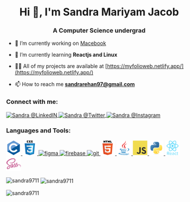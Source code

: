 <h1 align="center">Hi 👋, I'm Sandra Mariyam Jacob</h1>
<h3 align="center">A Computer Science undergrad</h3>

- 🔭 I’m currently working on [Macebook](https://github.com/sandra9711/macebook-frontend)

- 🌱 I’m currently learning **Reactjs and Linux**

- 👨‍💻 All of my projects are available at [https://myfolioweb.netlify.app/](https://myfolioweb.netlify.app/)

- 📫 How to reach me **sandrarehan97@gmail.com**

<h3 align="centre">Connect with me:</h3>
<a href="https://www.linkedin.com/in/sandra-mariyam-jacob-2689641b2/">
  <img align="center" alt="Sandra @LinkedIN" width="22px" src="https://cdn.jsdelivr.net/npm/simple-icons@v3/icons/linkedin.svg"  />
</a>
<a href="https://twitter.com/sandra_mariyam">
  <img align="center" alt="Sandra @Twitter" width="22px" src="https://cdn.jsdelivr.net/npm/simple-icons@v3/icons/twitter.svg"/>
</a>
<a href="https://www.instagram.com/sandra_mariya_jacob/">
  <img align="center"  alt="Sandra @Instagram" width="22px" src="https://cdn.jsdelivr.net/npm/simple-icons@v3/icons/instagram.svg"/>
</a>

<h3 align="left">Languages and Tools:</h3>
<p align="left"> <a href="https://www.cprogramming.com/" target="_blank"> <img src="https://raw.githubusercontent.com/devicons/devicon/master/icons/c/c-original.svg" alt="c" width="40" height="40"/> </a> <a href="https://www.w3schools.com/css/" target="_blank"> <img src="https://raw.githubusercontent.com/devicons/devicon/master/icons/css3/css3-original-wordmark.svg" alt="css3" width="40" height="40"/> </a> <a href="https://www.figma.com/" target="_blank"> <img src="https://www.vectorlogo.zone/logos/figma/figma-icon.svg" alt="figma" width="40" height="40"/> </a> <a href="https://firebase.google.com/" target="_blank"> <img src="https://www.vectorlogo.zone/logos/firebase/firebase-icon.svg" alt="firebase" width="40" height="40"/> </a> <a href="https://git-scm.com/" target="_blank"> <img src="https://www.vectorlogo.zone/logos/git-scm/git-scm-icon.svg" alt="git" width="40" height="40"/> </a> <a href="https://www.w3.org/html/" target="_blank"> <img src="https://raw.githubusercontent.com/devicons/devicon/master/icons/html5/html5-original-wordmark.svg" alt="html5" width="40" height="40"/> </a> <a href="https://www.java.com" target="_blank"> <img src="https://raw.githubusercontent.com/devicons/devicon/master/icons/java/java-original.svg" alt="java" width="40" height="40"/> </a> <a href="https://developer.mozilla.org/en-US/docs/Web/JavaScript" target="_blank"> <img src="https://raw.githubusercontent.com/devicons/devicon/master/icons/javascript/javascript-original.svg" alt="javascript" width="40" height="40"/> </a> <a href="https://www.python.org" target="_blank"> <img src="https://raw.githubusercontent.com/devicons/devicon/master/icons/python/python-original.svg" alt="python" width="40" height="40"/> </a> <a href="https://reactjs.org/" target="_blank"> <img src="https://raw.githubusercontent.com/devicons/devicon/master/icons/react/react-original-wordmark.svg" alt="react" width="40" height="40"/> </a> <a href="https://sass-lang.com" target="_blank"> <img src="https://raw.githubusercontent.com/devicons/devicon/master/icons/sass/sass-original.svg" alt="sass" width="40" height="40"/> </a> </p>

<p><img align="left" src="https://github-readme-stats.vercel.app/api/top-langs?username=sandra9711&show_icons=true&locale=en&layout=compact" alt="sandra9711" /></p>

<p>&nbsp;<img align="center" src="https://github-readme-stats.vercel.app/api?username=sandra9711&show_icons=true&locale=en" alt="sandra9711" /></p>

<p><img align="center" src="https://github-readme-streak-stats.herokuapp.com/?user=sandra9711&" alt="sandra9711" /></p>
